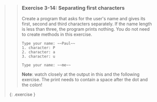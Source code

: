 <!-- WAS 3-8 -->
>> ### Exercise 3-14: Separating first characters
>> 
>> Create a program that asks for the user's name and gives its first, second and third characters separately. If the name length is less than three, the program prints nothing. You do not need to create methods in this exercise.
>> 
>>```output
>> Type your name: ~~Paul~~
>> 1. character: P
>> 2. character: a
>> 3. character: u
>>```
>>
>>```output
>> Type your name: ~~me~~
>>```
>>
>> **Note**: watch closely at the output in this and the following exercise. The print needs to contain a space after the dot and the colon!
>>
>{: .exercise } 